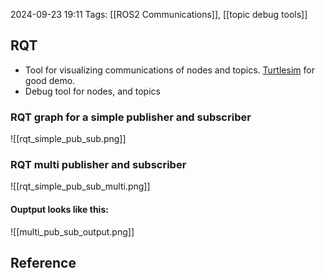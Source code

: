 
2024-09-23 19:11
Tags: [[ROS2 Communications]], [[topic debug tools]]
## RQT


- Tool for visualizing communications of nodes and topics.  [Turtlesim](Turtlesim.md) for good demo.
- Debug tool for nodes, and topics


### RQT graph for a simple publisher and subscriber

![[rqt_simple_pub_sub.png]]


### RQT multi publisher and subscriber

![[rqt_simple_pub_sub_multi.png]]

#### Ouptput looks like this:
![[multi_pub_sub_output.png]]


## Reference


